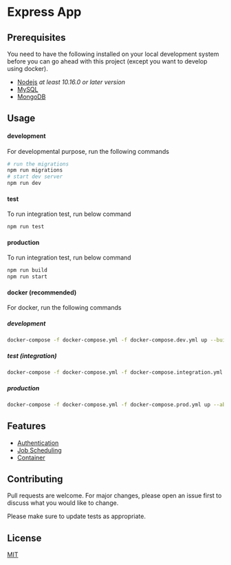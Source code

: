 # Express App

## Prerequisites
You need to have the following installed on your local development system before you can 
go ahead with this project (except you want to develop using docker).

- [Nodejs](https://nodejs.org/en/download/current/) _at least 10.16.0 or later version_
- [MySQL](https://www.mysql.com/downloads/)
- [MongoDB](https://www.mongodb.com/try/download/community)

## Usage

#### development
For developmental purpose, run the following commands
```bash
# run the migrations
npm run migrations
# start dev server
npm run dev
```
#### test
To run integration test, run below command
```bash
npm run test
```
#### production
To run integration test, run below command
```bash
npm run build
npm run start
```
#### docker (recommended)
For docker, run the following commands
##### development
```bash
docker-compose -f docker-compose.yml -f docker-compose.dev.yml up --build -d
```
##### test (integration)
```bash
docker-compose -f docker-compose.yml -f docker-compose.integration.yml up --abort-on-container-exit
```
##### production
```bash
docker-compose -f docker-compose.yml -f docker-compose.prod.yml up --abort-on-container-exit
```
## Features
- [Authentication]()
- [Job Scheduling]()
- [Container]()

## Contributing
Pull requests are welcome. For major changes, please open an issue first to discuss what you would like to change.

Please make sure to update tests as appropriate.

## License
[MIT](https://choosealicense.com/licenses/mit/)